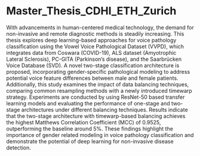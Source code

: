 # Master_Thesis_CDHI_ETH_Zurich
With advancements in human-centered medical technology, the demand for non-invasive and remote diagnostic methods is steadily increasing. This thesis explores deep learning-based
approaches for voice pathology classification using the Vowel Voice Pathological Dataset (VVPD), which integrates data from Coswara (COVID-19), ALS dataset (Amyotrophic Lateral
Sclerosis), PC-GITA (Parkinson’s disease), and the Saarbrücken Voice Database (SVD). A novel two-stage classification architecture is proposed, incorporating gender-specific pathological
modeling to address potential voice feature differences between male and female patients. Additionally, this study examines the impact of data balancing techniques, comparing common
resampling methods with a newly introduced timewarp strategy. Experiments are conducted by using ResNet-50 based transfer learning models and evaluating the performance of one-stage
and two-stage architectures under different balancing techniques. Results indicate that the two-stage architecture with timewarp-based balancing achieves the highest Matthews Correlation
Coefficient (MCC) of 0.9525, outperforming the baseline around 5%. These findings highlight the importance of gender related modeling in voice pathology classification and demonstrate
the potential of deep learning for non-invasive disease detection.
